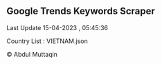

## Google Trends Keywords Scraper 
 
Last Update 15-04-2023 , 05:45:36

Country List :
VIETNAM.json



© Abdul Muttaqin 
